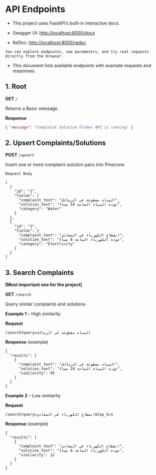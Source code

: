 # API Endpoints

- This project uses FastAPI’s built-in interactive docs.

- Swagger UI: [http://localhost:8000/docs](http://localhost:8000/docs)
- ReDoc: [http://localhost:8000/redoc](http://localhost:8000/redoc)

`You can explore endpoints, see parameters, and try real requests directly from the browser.`

- This document lists available endpoints with example requests and responses.


## 1. Root

**GET** `/`

Returns a Basic message.

**Response**
```json
{ "message": "Complaint Solution Finder API is running" }
```

## 2. Upsert Complaints/Solutions

**POST** `/upsert`

Insert one or more complaint-solution pairs into Pinecone.

`Request Body`
```
[
  {
    "id": "1",
    "fields": {
      "complaint_text": "المياه مقطوعة في الزمالك",
      "solution_text": "عودة المياه الساعة 10 مساءً",
      "category": "Water"
    }
  },
  {
    "id": "2",
    "fields": {
      "complaint_text": "انقطاع الكهرباء في المعادي",
      "solution_text": "عودة الكهرباء الساعة 8 مساءً",
      "category": "Electricity"
    }
  }
]
```

## 3. Search Complaints
**[Most important one for the project]**

**GET** `/search`

Query similar complaints and solutions.

**Example 1** – High similarity

**Request**

`/search?query=المياه مقطوعة في الزمالك`

**Response** (example)
```
{
  "results": [
    {
      "complaint_text": "المياه مقطوعة في الزمالك",
      "solution_text": "عودة المياه الساعة 10 مساءً",
      "similarity": 95
    }
  ]
}
```
**Example 2** – Low similarity

**Request**

`/search?query=انقطاع الكهرباء في المعادي&top_k=1`


**Response** (example)
```
{
  "results": [
    {
      "complaint_text": "انقطاع الكهرباء في المعادي",
      "solution_text": "عودة الكهرباء الساعة 8 مساءً",
      "similarity": 12
    }
  ]
}
```